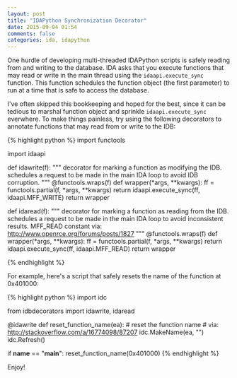 ```yaml
---
layout: post
title: "IDAPython Synchronization Decorator"
date: 2015-09-04 01:54
comments: false
categories: ida, idapython
---
```

One hurdle of developing multi-threaded IDAPython scripts is safely reading from
and writing to the database. IDA asks that you execute functions that may read
or write in the main thread using the `idaapi.execute_sync` function. This function
schedules the function object (the first parameter) to run at a time that is safe
to access the database.

I've often skipped this bookkeeping and hoped for the best, since it can be tedious
to marshal function object and sprinkle `idaapi.execute_sync` everwhere. To make
things painless, try using the following decorators to annotate functions that
may read from or write to the IDB:


{% highlight python %}
import functools

import idaapi


def idawrite(f):
    """
    decorator for marking a function as modifying the IDB.
    schedules a request to be made in the main IDA loop to avoid IDB corruption.
    """
    @functools.wraps(f)
    def wrapper(*args, **kwargs):
        ff = functools.partial(f, *args, **kwargs)
        return idaapi.execute_sync(ff, idaapi.MFF_WRITE)
    return wrapper


def idaread(f):
    """
    decorator for marking a function as reading from the IDB.
    schedules a request to be made in the main IDA loop to avoid
      inconsistent results.
    MFF_READ constant via: http://www.openrce.org/forums/posts/1827
    """
    @functools.wraps(f)
    def wrapper(*args, **kwargs):
        ff = functools.partial(f, *args, **kwargs)
        return idaapi.execute_sync(ff, idaapi.MFF_READ)
    return wrapper

{% endhighlight %}

For example, here's a script that safely resets the name of the function at 0x401000:

{% highlight python %}
import idc

from idbdecorators import idawrite, idaread


@idawrite
def reset_function_name(ea):
    # reset the function name
    # via: http://stackoverflow.com/a/16774098/87207
    idc.MakeName(ea, "")
    idc.Refresh()

if __name__ == "__main__":
    reset_function_name(0x401000)
{% endhighlight %}

Enjoy!
